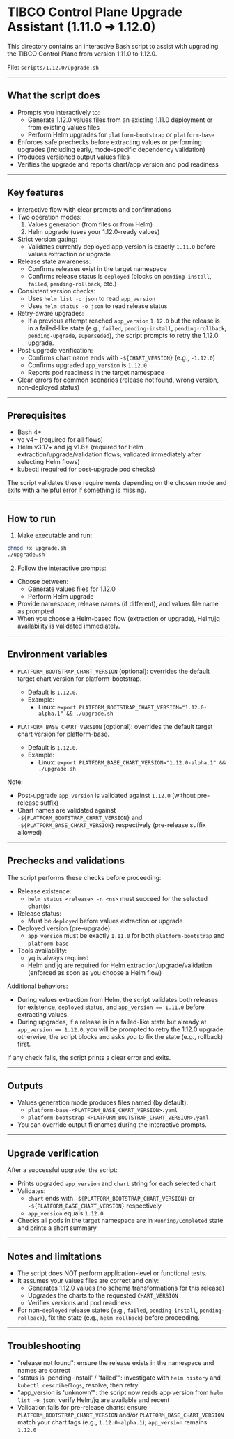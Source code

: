 # TIBCO Control Plane Upgrade Assistant (1.11.0 ➜ 1.12.0)

This directory contains an interactive Bash script to assist with upgrading the TIBCO Control Plane from version 1.11.0 to 1.12.0.

File: `scripts/1.12.0/upgrade.sh`

---

## What the script does

- Prompts you interactively to:
  - Generate 1.12.0 values files from an existing 1.11.0 deployment or from existing values files
  - Perform Helm upgrades for `platform-bootstrap` or `platform-base`
- Enforces safe prechecks before extracting values or performing upgrades (including early, mode-specific dependency validation)
- Produces versioned output values files
- Verifies the upgrade and reports chart/app version and pod readiness

---

## Key features

- Interactive flow with clear prompts and confirmations
- Two operation modes:
  1) Values generation (from files or from Helm)
  2) Helm upgrade (uses your 1.12.0-ready values)
- Strict version gating:
  - Validates currently deployed app_version is exactly `1.11.0` before values extraction or upgrade
- Release state awareness:
  - Confirms releases exist in the target namespace
  - Confirms release status is `deployed` (blocks on `pending-install`, `failed`, `pending-rollback`, etc.)
- Consistent version checks:
  - Uses `helm list -o json` to read `app_version`
  - Uses `helm status -o json` to read release status
- Retry-aware upgrades:
  - If a previous attempt reached `app_version` `1.12.0` but the release is in a failed-like state (e.g., `failed`, `pending-install`, `pending-rollback`, `pending-upgrade`, `superseded`), the script prompts to retry the 1.12.0 upgrade.
- Post-upgrade verification:
  - Confirms chart name ends with `-${CHART_VERSION}` (e.g., `-1.12.0`)
  - Confirms upgraded `app_version` is `1.12.0`
  - Reports pod readiness in the target namespace
- Clear errors for common scenarios (release not found, wrong version, non-deployed status)

---

## Prerequisites

- Bash 4+
- yq v4+ (required for all flows)
- Helm v3.17+ and jq v1.6+ (required for Helm extraction/upgrade/validation flows; validated immediately after selecting Helm flows)
- kubectl (required for post-upgrade pod checks)

The script validates these requirements depending on the chosen mode and exits with a helpful error if something is missing.

---

## How to run

1) Make executable and run:

```bash
chmod +x upgrade.sh
./upgrade.sh
```

2) Follow the interactive prompts:
- Choose between:
  - Generate values files for 1.12.0
  - Perform Helm upgrade
- Provide namespace, release names (if different), and values file name as prompted
- When you choose a Helm-based flow (extraction or upgrade), Helm/jq availability is validated immediately.

---

## Environment variables

- `PLATFORM_BOOTSTRAP_CHART_VERSION` (optional): overrides the default target chart version for platform-bootstrap.
  - Default is `1.12.0`.
  - Example:
    - Linux: `export PLATFORM_BOOTSTRAP_CHART_VERSION="1.12.0-alpha.1" && ./upgrade.sh`

- `PLATFORM_BASE_CHART_VERSION` (optional): overrides the default target chart version for platform-base.
  - Default is `1.12.0`.
  - Example:
    - Linux: `export PLATFORM_BASE_CHART_VERSION="1.12.0-alpha.1" && ./upgrade.sh`

Note:
- Post-upgrade `app_version` is validated against `1.12.0` (without pre-release suffix)
- Chart names are validated against `-${PLATFORM_BOOTSTRAP_CHART_VERSION}` and `-${PLATFORM_BASE_CHART_VERSION}` respectively (pre-release suffix allowed)

---

## Prechecks and validations

The script performs these checks before proceeding:

- Release existence:
  - `helm status <release> -n <ns>` must succeed for the selected chart(s)
- Release status:
  - Must be `deployed` before values extraction or upgrade
- Deployed version (pre-upgrade):
  - `app_version` must be exactly `1.11.0` for both `platform-bootstrap` and `platform-base`
- Tools availability:
  - yq is always required
  - Helm and jq are required for Helm extraction/upgrade/validation (enforced as soon as you choose a Helm flow)

Additional behaviors:
- During values extraction from Helm, the script validates both releases for existence, `deployed` status, and `app_version == 1.11.0` before extracting values.
- During upgrades, if a release is in a failed-like state but already at `app_version == 1.12.0`, you will be prompted to retry the 1.12.0 upgrade; otherwise, the script blocks and asks you to fix the state (e.g., rollback) first.

If any check fails, the script prints a clear error and exits.

---

## Outputs

- Values generation mode produces files named (by default):
  - `platform-base-<PLATFORM_BASE_CHART_VERSION>.yaml`
  - `platform-bootstrap-<PLATFORM_BOOTSTRAP_CHART_VERSION>.yaml`
- You can override output filenames during the interactive prompts.

---

## Upgrade verification

After a successful upgrade, the script:

- Prints upgraded `app_version` and `chart` string for each selected chart
- Validates:
  - `chart` ends with `-${PLATFORM_BOOTSTRAP_CHART_VERSION}` or `-${PLATFORM_BASE_CHART_VERSION}` respectively
  - `app_version` equals `1.12.0`
- Checks all pods in the target namespace are in `Running/Completed` state and prints a short summary

---

## Notes and limitations

- The script does NOT perform application-level or functional tests.
- It assumes your values files are correct and only:
  - Generates 1.12.0 values (no schema transformations for this release)
  - Upgrades the charts to the requested `CHART_VERSION`
  - Verifies versions and pod readiness
- For non-`deployed` release states (e.g., `failed`, `pending-install`, `pending-rollback`), fix the state (e.g., `helm rollback`) before proceeding.

---

## Troubleshooting

- "release not found": ensure the release exists in the namespace and names are correct
- "status is 'pending-install' / 'failed'": investigate with `helm history` and `kubectl describe`/`logs`, resolve, then retry
- "app_version is 'unknown'": the script now reads app version from `helm list -o json`; verify Helm/jq are available and recent
- Validation fails for pre-release charts: ensure `PLATFORM_BOOTSTRAP_CHART_VERSION` and/or `PLATFORM_BASE_CHART_VERSION` match your chart tags (e.g., `1.12.0-alpha.1`); `app_version` remains `1.12.0`
